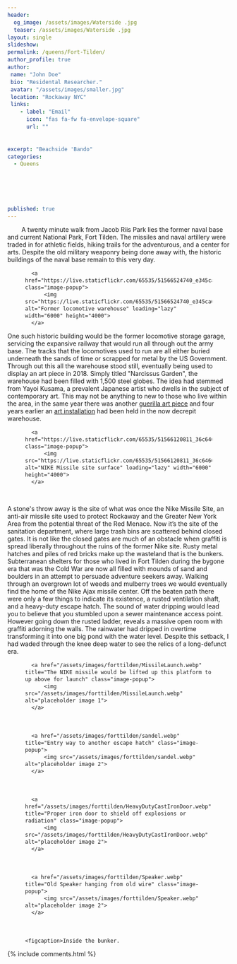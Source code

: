 ```yaml
---
header:
  og_image: /assets/images/Waterside .jpg
  teaser: /assets/images/Waterside .jpg
layout: single
slideshow:
permalink: /queens/Fort-Tilden/
author_profile: true
author: 
 name: "John Doe"
 bio: "Residental Researcher."
 avatar: "/assets/images/smaller.jpg"
 location: "Rockaway NYC"  
 links:
    - label: "Email"
      icon: "fas fa-fw fa-envelope-square"
      url: ""

      
excerpt: "Beachside 'Bando"      
categories:
  - Queens
  
  
  
 

published: true
---
```





















&emsp;&emsp; A twenty minute walk from Jacob Riis Park lies the former naval base and current National Park, Fort Tilden. The missiles and naval artillery were traded in for athletic fields, hiking trails for the adventurous, and a center for arts. Despite the old military weaponry being done away with, the historic buildings of the naval base remain to this very day.
<figure>
   
      <a href="https://live.staticflickr.com/65535/51566524740_e345ca6d20_o.jpg" class="image-popup">
          <img src="https://live.staticflickr.com/65535/51566524740_e345ca6d20_o.jpg" alt="Former locomotive warehouse" loading="lazy" width="6000" height="4000">
      </a>
   
 </figure>

  <p>One such historic building would be the former locomotive storage garage, servicing the expansive railway that would run all through out the army base. The tracks that the locomotives used to run are all either buried underneath the sands of time or scrapped for metal by the US Government. Through out this all the warehouse stood still, eventually being used to display an art piece in 2018. Simply titled "Narcissus Garden", the warehouse had been filled with 1,500 steel globes. The idea had stemmed from Yayoi Kusama, a prevalent Japanese artist who dwells in the subject of contemporary art. This may not be anything to new to those who live within the area, in the same year there was another <a href="https://untappedcities.com/2018/10/11/1500-gold-balls-turn-up-in-guerrilla-art-installation-at-abandoned-fort-tilden-in-queens">guerilla art piece</a> and four years earlier an <a href="https://ny.curbed.com/2014/7/31/10066414/fort-tilden-beach-reopens-to-a-changing-neighborhood">art installation</a> had been held in the now decrepit warehouse.<p>

 <figure>
   
      <a href="https://live.staticflickr.com/65535/51566120811_36c6466687_k.jpg" class="image-popup">
          <img src="https://live.staticflickr.com/65535/51566120811_36c6466687_k.jpg" alt="NIKE Missile site surface" loading="lazy" width="6000" height="4000">
      </a>
   
 </figure>

&emsp; <p>A stone's throw away is the site of what was once the Nike Missile Site, an anti-air missile site used to protect Rockaway and the Greater New York Area from the potential threat of the Red Menace. Now it’s the site of the sanitation department, where large trash bins are scattered behind closed gates. It is not like the closed gates are much of an obstacle when graffiti is spread liberally throughout the ruins of the former Nike site. Rusty metal hatches and piles of red bricks make up the wasteland that is the bunkers. Subterranean shelters for those who lived in Fort Tilden during the bygone era that was the Cold War are now all filled with mounds of sand and boulders in an attempt to persuade adventure seekers away. Walking through an overgrown lot of weeds and mulberry trees we would eventually find the home of the Nike Ajax missile center. Off the beaten path there were only a few things to indicate its existence, a rusted ventilation shaft, and a heavy-duty escape hatch. The sound of water dripping would lead you to believe that you stumbled upon a sewer maintenance access point. However going down the rusted ladder, reveals a massive open room with graffiti adorning the walls. The rainwater had dripped in overtime transforming it into one big pond with the water level. Despite this setback, I had waded through the knee deep water to see the relics of a long-defunct era.<p>

<figure class="third ">
  
    
      <a href="/assets/images/forttilden/MissileLaunch.webp" title="The NIKE missile would be lifted up this platform to up above for launch" class="image-popup">
          <img src="/assets/images/forttilden/MissileLaunch.webp" alt="placeholder image 1">
      </a>
    
  
    
      <a href="/assets/images/forttilden/sandel.webp" title="Entry way to another escape hatch" class="image-popup">
          <img src="/assets/images/forttilden/sandel.webp" alt="placeholder image 2">
      </a>
    
  
    
      <a href="/assets/images/forttilden/HeavyDutyCastIronDoor.webp" title="Proper iron door to shield off explosions or radiation" class="image-popup">
          <img src="/assets/images/forttilden/HeavyDutyCastIronDoor.webp" alt="placeholder image 2">
      </a>
    
  
    
      <a href="/assets/images/forttilden/Speaker.webp" title="Old Speaker hanging from old wire" class="image-popup">
          <img src="/assets/images/forttilden/Speaker.webp" alt="placeholder image 2">
      </a>
    
  
  
    <figcaption>Inside the bunker.
</figcaption>
  
</figure>




{% include comments.html %}





